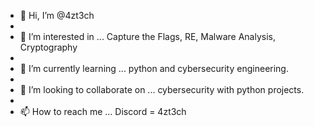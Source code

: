 - 👋 Hi, I’m @4zt3ch
- 
- 👀 I’m interested in ... Capture the Flags, RE, Malware Analysis, Cryptography
- 
- 🌱 I’m currently learning ... python and cybersecurity engineering.
- 
- 💞️ I’m looking to collaborate on ... cybersecurity with python projects.
- 
- 📫 How to reach me ... Discord = 4zt3ch


